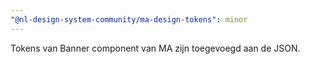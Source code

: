 ```yaml
---
"@nl-design-system-community/ma-design-tokens": minor
---
```


Tokens van Banner component van MA zijn toegevoegd aan de JSON.
